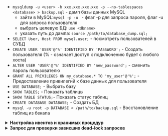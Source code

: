 - `mysqldump -u <user> -h xxx.xxx.xxx.xxx -p --no-tablespaces <database> > backup.sql` - дамп базы данных MySQL
  - зайти в MySQL:`mysql -p -u ` - флаг -p для запроса пароля, флаг -u для запроса пользователя
  - выбрать целевую БД: `use <dbname>`
  - указать путь до дампа: `source /path/to/database_dump.sql;`
- `SELECT User, Host FROM mysql.user;` - посмотреть пользователей в СУБД
- `CREATE USER 'USER'@'%' IDENTIFIED BY 'PASSWORD';` - Создать пользователя (% - означает доступ к подключению будет с любого хоста)
- `ALTER USER 'USER'@'%' IDENTIFIED BY 'new_password';` - сменить пароль пользователю
- `GRANT ALL PRIVILEGES ON my_database.* TO 'my_user'@'%';` - Предоставление привилегий к базе данных для пользователя
- `USE DATABASE;` - Выбрать базу
- `SHOW TABLES;` - Показать таблицы
- `SHOW TABLE STATUS;`- Показать статус таблиц
- `CREATE DATABASE DATABASE;` - Создать БД
- `mysql -u root -p DATABASE < /path/to/backup.sql` - Восстановление таблиц из бекапа 

<details>
  <summary><b>Настройка ивентов и хранимых процедур</b></summary>

  Включение/Выключение планировщика
   ```
   SET GLOBAL event_scheduler = ON/OFF;
   ```

  Например необходимо создать процедуру удаления данных (строк) из определенной таблицы, а затем создать ивент на выполнение определенной хранимой процедуры

  1. Создание хранимой процедуры
     
     ```
     DELIMITER //

     CREATE PROCEDURE MY_PROCEDURE()
     BEGIN
         DECLARE rows_affected INT DEFAULT 1;
     
         -- Цикл удаления по 10,000 записей за раз
         WHILE rows_affected > 0 DO
             DELETE FROM MY_DATABASE.MY_TABLE
             WHERE MY_COLUMN < DATE_SUB(NOW(), INTERVAL 2 YEAR)
             LIMIT 10000;
      
             -- Проверим, сколько строк было затронуто
             SET rows_affected = ROW_COUNT();
         END WHILE;
     END //
 
     DELIMITER ;
     ```
  1.1 Пример запроса, который выводит список всех хранимых процедур в текущей базе данных
  ```
  SELECT ROUTINE_NAME, ROUTINE_SCHEMA, ROUTINE_TYPE, CREATED, LAST_ALTERED
  FROM information_schema.ROUTINES
  WHERE ROUTINE_TYPE = 'PROCEDURE' AND ROUTINE_SCHEMA = DATABASE();
  ```
  1.2 Удаление хранимой процедуры
  ```
  DROP PROCEDURE IF EXISTS MY_PROCEDURE;
  ```
  2. Создание ивента в котором будет вызываться хранимая процедура
  ```
  CREATE EVENT IF NOT EXISTS MY_EVENT
  ON SCHEDULE EVERY 1 DAY
  STARTS CURRENT_TIMESTAMP
  DO
  CALL MY_PROCEDURE();
  ```
  2.1 Пример запроса, который выводит список всех ивентов в текущей базе данных
  ```
  SHOW EVENTS FROM `MY_DATABASE`;
  ```
  2.2 Включение/Выключение ивента
  ```
  ALTER EVENT `MY_EVENT` ENABLE/DISABLE;
  ```
  2.3 Удаление ивента  
  ```
  DROP EVENT `MY_EVENT`;
  ```
     
</details>

<details>
  <summary><b>Запрос для проверки зависших dead-lock запросов</b></summary>

  ```
  SELECT 
    ml.OBJECT_NAME      AS lock_name,
    ml.LOCK_STATUS,
    t.PROCESSLIST_ID,
    t.PROCESSLIST_USER,
    t.PROCESSLIST_HOST,
    t.PROCESSLIST_INFO AS holding_query
  FROM performance_schema.metadata_locks ml
  JOIN performance_schema.threads t 
    ON ml.OWNER_THREAD_ID = t.THREAD_ID
  WHERE ml.LOCK_STATUS = 'GRANTED';
  ```

  ```
  SELECT
    holder.PROCESSLIST_ID       AS holder_session_id,
    holder.PROCESSLIST_USER     AS holder_user,
    holder.PROCESSLIST_HOST     AS holder_host,
    holder.PROCESSLIST_INFO     AS holder_query,
    waiter.PROCESSLIST_ID       AS waiting_session_id,
    waiter.PROCESSLIST_USER     AS waiting_user,
    waiter.PROCESSLIST_HOST     AS waiting_host,
    waiter.PROCESSLIST_INFO     AS waiting_query,
    ml_wait.OBJECT_TYPE         AS lock_type,
    ml_wait.OBJECT_NAME         AS lock_name,
    CONCAT('KILL ', holder.PROCESSLIST_ID, ';') AS kill_holder_command,
    CONCAT('KILL ', waiter.PROCESSLIST_ID, ';') AS kill_waiter_command
  FROM performance_schema.metadata_locks ml_wait
  JOIN performance_schema.threads waiter
    ON ml_wait.OWNER_THREAD_ID = waiter.THREAD_ID
  JOIN performance_schema.metadata_locks ml_hold
    ON ml_wait.OBJECT_NAME = ml_hold.OBJECT_NAME
  AND ml_wait.OBJECT_TYPE = ml_hold.OBJECT_TYPE
  AND ml_hold.LOCK_STATUS = 'GRANTED'
  JOIN performance_schema.threads holder
    ON ml_hold.OWNER_THREAD_ID = holder.THREAD_ID
    WHERE ml_wait.LOCK_STATUS = 'PENDING';
  ```
</details>

